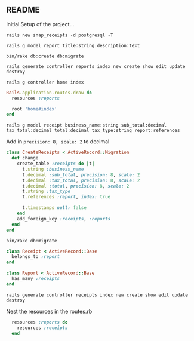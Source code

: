 ## README ##

Initial Setup of the project...


```shell
rails new snap_receipts -d postgresql -T
```

```shell
rails g model report title:string description:text
```

```shell
bin/rake db:create db:migrate
```

```shell
rails generate controller reports index new create show edit update destroy
```

```shell
rails g controller home index
```

```ruby
Rails.application.routes.draw do
  resources :reports

  root 'home#index'
end
```

```shell
rails g model receipt business_name:string sub_total:decimal tax_total:decimal total:decimal tax_type:string report:references
```

Add in `precision: 8, scale: 2` to decimal

```ruby
class CreateReceipts < ActiveRecord::Migration
  def change
    create_table :receipts do |t|
      t.string :business_name
      t.decimal :sub_total, precision: 8, scale: 2
      t.decimal :tax_total, precision: 8, scale: 2
      t.decimal :total, precision: 8, scale: 2
      t.string :tax_type
      t.references :report, index: true

      t.timestamps null: false
    end
    add_foreign_key :receipts, :reports
  end
end
```

```shell
bin/rake db:migrate
```

```ruby
class Receipt < ActiveRecord::Base
  belongs_to :report
end
```

```ruby
class Report < ActiveRecord::Base
  has_many :receipts
end
```

```shell
rails generate controller receipts index new create show edit update destroy
```

Nest the resources in the routes.rb
```ruby
  resources :reports do
    resources :receipts
  end
```
























